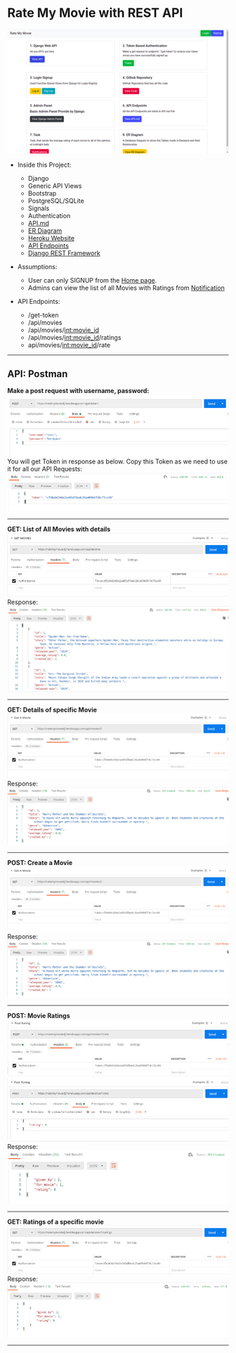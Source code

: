 # Rate My Movie with REST API

![RATEMYMOVIE](https://github.com/slk007/RateMyMovie/blob/master/images/home.png)

* Inside this Project:
    * Django
    * Generic API Views
    * Bootstrap
    * PostgreSQL/SQLite
    * Signals
    * Authentication
    * [API.md](https://github.com/slk007/RateMyMovie/blob/master/API.md)
    * [ER Diagram](https://drawsql.app/personal-116/diagrams/ratemymovie#)
    * [Heroku Website](https://ratemymoviedj.herokuapp.com/)
    * [API Endpoints](https://github.com/slk007/RateMyMovie/blob/master/API.md)
    * [Django REST Framework](https://ratemymoviedj.herokuapp.com/api/movies)


* Assumptions:
    * User can only SIGNUP from the [Home page](https://ratemymoviedj.herokuapp.com/signup/).
    * Admins can view the list of all Movies with Ratings from [Notification](https://ratemymoviedj.herokuapp.com/movie_ratings/)


* API Endpoints:
    * /get-token
    * /api/movies
    * /api/movies/<int:movie_id>
    * /api/movies/<int:movie_id>/ratings
    * api/movies/<int:movie_id>/rate
---

## API: Postman

**Make a post request with username, password:**
![PostToken](https://github.com/slk007/RateMyMovie/blob/master/images/post_get_token.png)
You will get Token in response as below. Copy this Token as we need to use it for all our API Requests:
![ResponseToken](https://github.com/slk007/RateMyMovie/blob/master/images/response_token%20.png)

---  

**GET: List of All Movies with details**
![GetMovies](https://github.com/slk007/RateMyMovie/blob/master/images/get_movies.png)
Response:
![ResponseMovies](https://github.com/slk007/RateMyMovie/blob/master/images/response_movies.png)

---

**GET: Details of specific Movie**
![GetMovie](https://github.com/slk007/RateMyMovie/blob/master/images/get_a_movie.png)
Response:
![ResponseMovie](https://github.com/slk007/RateMyMovie/blob/master/images/response_a_movie.png)

---

**POST: Create a Movie**
![PostMovie](https://github.com/slk007/RateMyMovie/blob/master/images/get_a_movie.png)
Response:
![ResponseCreateMovie](https://github.com/slk007/RateMyMovie/blob/master/images/response_a_movie.png)

---

**POST: Movie Ratings**
![PostRating](https://github.com/slk007/RateMyMovie/blob/master/images/post_rating.png)
![PostRating2](https://github.com/slk007/RateMyMovie/blob/master/images/post_rating_rating.png)
Response:
![ResponseRating](https://github.com/slk007/RateMyMovie/blob/master/images/response%20rating.png)

---

**GET: Ratings of a specific movie**
![GetRatings](https://github.com/slk007/RateMyMovie/blob/master/images/get_%20a_movie_ratings.png)
Response:
![ResponseRatings](https://github.com/slk007/RateMyMovie/blob/master/images/response_a_movie_ratings.png)

---